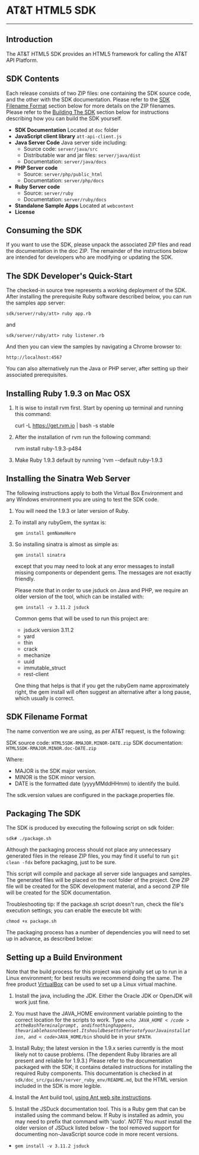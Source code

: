 # AT&T HTML5 SDK

-----------

## Introduction

The AT&T HTML5 SDK provides an HTML5 framework for calling the AT&T API 
Platform.

## SDK Contents

Each release consists of two ZIP files: one containing the SDK source code, and 
the other with the SDK documentation. Please refer to the 
[SDK Filename Format](#sdk-filename-format) section below for more details on 
the ZIP filenames. Please refer to the [Building The SDK](#building-the-sdk) 
section below for instructions describing how you can build the SDK yourself.

- **SDK Documentation** Located at <code>doc</code> folder
- **JavaScript client library** <code>att-api-client.js</code> 
- **Java Server Code** Java server side including:
    - Source code: <code>server/java/src</code>
    - Distributable war and jar files: <code>server/java/dist</code>
    - Documentation: <code>server/java/docs</code>  
- **PHP Server code** 
    - Source: <code>server/php/public_html</code>
    - Documentation: <code>server/php/docs</code>
- **Ruby Server code** 
    - Source: <code>server/ruby</code>
    - Documentation: <code>server/ruby/docs</code>
- **Standalone Sample Apps** Located at <code>webcontent</code>
- **License**

## Consuming the SDK

If you want to use the SDK, please unpack the associated ZIP files and read the 
documentation in the doc ZIP. The remainder of the instructions below are 
intended for developers who are modifying or updating the SDK.

## The SDK Developer's Quick-Start

The checked-in source tree represents a working deployment of the SDK. After 
installing the prerequisite Ruby software described below, you can run the 
samples app server:

    sdk/server/ruby/att> ruby app.rb

and

    sdk/server/ruby/att> ruby listener.rb
    
And then you can view the samples by navigating a Chrome browser to:

    http://localhost:4567

You can also alternatively run the Java or PHP server, after setting up their 
associated prerequisites.
    
## Installing Ruby 1.9.3 on Mac OSX

1. It is wise to install rvm first. Start by opening up terminal and running 
this command: 

    curl -L https://get.rvm.io | bash -s stable

2. After the installation of rvm run the following command: 

    rvm install ruby-1.9.3-p484

3. Make Ruby 1.9.3 default by running 'rvm --default ruby-1.9.3


## Installing the Sinatra Web Server

The following instructions apply to both the Virtual Box Environment and any 
Windows environment you are using to test the SDK code.

1. You will need the 1.9.3 or later version of Ruby.

2. To install any rubyGem, the syntax is:

    <code>gem install gemNameHere</code>

3. So installing sinatra is almost as simple as:

    <code>gem install sinatra</code>
    
    except that you may need to look at any error messages to install missing 
    components or dependent gems. The messages are not exactly friendly. 
    
    Please note that in order to use jsduck on Java and PHP, we require an older
    version of the tool, which can be installed with:
    
    <code>gem install -v 3.11.2 jsduck</code>
    
    Common gems that will be used to run this project are:

    - jsduck version 3.11.2
    - yard
    - thin
    - crack
    - mechanize
    - uuid
    - immutable_struct
    - rest-client

    One thing that helps is that if you get the rubyGem name approximately 
    right, the gem install will often suggest an alternative after a long pause, 
    which usually is correct. 

## SDK Filename Format
The name convention we are using, as per AT&T request, is the following:

SDK source code: <code>HTML5SDK-RMAJOR.MINOR-DATE.zip</code>
SDK documentation: <code>HTML5SDK-RMAJOR.MINOR.doc-DATE.zip</code>

Where:
    
- MAJOR is the SDK major version.  
- MINOR is the SDK minor version.
- DATE is the formatted date (yyyyMMddHHmm) to identify the build.

The sdk.version values are configured in the package.properties file.

## Packaging The SDK

The SDK is produced by executing the following script on sdk folder:

  <code>sdk# ./package.sh</code>

Although the packaging process should not place any unnecessary generated files 
in the release ZIP files, you may find it useful to run 
<code>git clean -fdx</code> before packaging, just to be sure.  

This script will compile and package all server side languages and samples. The 
generated files will be placed on the root folder of the project. One ZIP file 
will be created for the SDK development material, and a second ZIP file will be 
created for the SDK documentation.

Troubleshooting tip: If the package.sh script doesn't run, check the file's 
execution settings; you can enable the execute bit with:

    chmod +x package.sh

The packaging process has a number of dependencies you will need to set up in 
advance, as described below:

## Setting up a Build Environment

Note that the build process for this project was originally set up to run in a 
Linux environment; for best results we recommend doing the same. The free 
product [VirtualBox](https://www.virtualbox.org/wiki/Downloads) can be used to 
set up a Linux virtual machine.

1. Install the java, including the JDK. Either the Oracle JDK or OpenJDK will 
work just fine. 

2. You must have the JAVA\_HOME environment variable pointing to the correct 
location for the scripts to work. Type <code>echo $JAVA\_HOME</code> at the Bash 
Terminal prompt, and if nothing happens, the variable has not been set. It 
should be set to the root of your Java installation, and 
<code>$JAVA\_HOME/bin</code> should be in your <code>$PATH</code>.

3. Install Ruby; the latest version in the 1.9.x series currently is the most 
likely not to cause problems. (The dependent Ruby libraries are all present and 
reliable for 1.9.3.) Please refer to the documentation packaged with the SDK; it 
contains detailed instructions for installing the required Ruby components. This 
documentation is checked in at 
<code>sdk/doc_src/guides/server_ruby_env/README.md</code>, but the HTML version 
included in the SDK is more legible.

4. Install the Ant build tool, 
[using Ant web site instructions](https://ant.apache.org/manual/install.html).

5. Install the JSDuck documentation tool. This is a Ruby gem that can be 
installed using the command below. If Ruby is installed as admin, you may need 
to prefix that command with 'sudo'. *NOTE* You _must_ install the older version 
of JSDuck listed below - the tool removed support for documenting non-JavaScript 
source code in more recent versions.

  * <code>gem install -v 3.11.2 jsduck</code>
